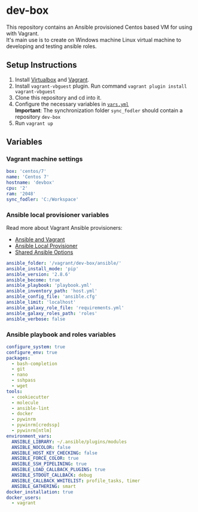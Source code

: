# dev-box

This repository contains an Ansible provisioned Centos based VM for using with Vagrant.  
It's main use is to create on Windows machine Linux virtual machine to developing and testing ansible roles.  

## Setup Instructions

1. Install [Virtualbox](https://www.virtualbox.org/) and [Vagrant](https://www.vagrantup.com/).
2. Install `vagrant-vbguest` plugin. Run command `vagrant plugin install vagrant-vbguest`
3. Clone this repository and cd into it.
4. Configure the necessary variables in [`vars.yml`](vars.yml)  
**Important**: The synchronization folder `sync_fodler` should contain a repository `dev-box`
5. Run `vagrant up`

## Variables

### Vagrant machine settings
```yaml
box: 'centos/7'
name: 'Centos 7'
hostname: 'devbox'
cpu: '2'
ram: '2048'
sync_fodler: 'C:/Workspace'
```

### Ansible local provisioner variables

Read more about Vagrant Ansible provisioners:
* [Ansible and Vagrant](https://www.vagrantup.com/docs/provisioning/ansible_intro.html)
* [Ansible Local Provisioner](https://www.vagrantup.com/docs/provisioning/ansible_local.html)
* [Shared Ansible Options](https://www.vagrantup.com/docs/provisioning/ansible_common.html)

```yaml
ansible_folder: '/vagrant/dev-box/ansible/'
ansible_install_mode: 'pip'
ansible_version: '2.8.6'
ansible_become: true
ansible_playbook: 'playbook.yml'
ansible_inventory_path: 'host.yml'
ansible_config_file: 'ansible.cfg'
ansible_limit: 'localhost'
ansible_galaxy_role_file: 'requirements.yml'
ansible_galaxy_roles_path: 'roles'
ansible_verbose: false
```


### Ansible playbook and roles variables #
```yaml
configure_system: true
configure_env: true
packages:
  - bash-completion
  - git
  - nano
  - sshpass
  - wget
tools:
  - cookiecutter
  - molecule
  - ansible-lint
  - docker
  - pywinrm
  - pywinrm[credssp]
  - pywinrm[ntlm]
environment_vars:
  ANSIBLE_LIBRARY: ~/.ansible/plugins/modules
  ANSIBLE_NOCOLOR: false
  ANSIBLE_HOST_KEY_CHECKING: false
  ANSIBLE_FORCE_COLOR: true
  ANSIBLE_SSH_PIPELINING: true
  ANSIBLE_LOAD_CALLBACK_PLUGINS: true
  ANSIBLE_STDOUT_CALLBACK: debug
  ANSIBLE_CALLBACK_WHITELIST: profile_tasks, timer
  ANSIBLE_GATHERING: smart
docker_installation: true
docker_users:
  - vagrant
```
